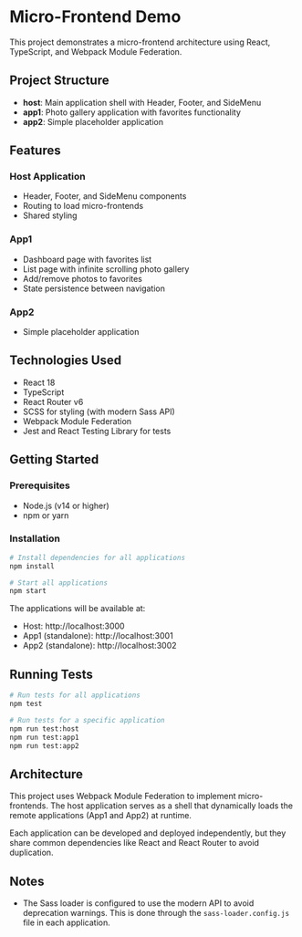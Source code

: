 # Micro-Frontend Demo

This project demonstrates a micro-frontend architecture using React, TypeScript, and Webpack Module Federation.

## Project Structure

- **host**: Main application shell with Header, Footer, and SideMenu
- **app1**: Photo gallery application with favorites functionality
- **app2**: Simple placeholder application

## Features

### Host Application
- Header, Footer, and SideMenu components
- Routing to load micro-frontends
- Shared styling

### App1
- Dashboard page with favorites list
- List page with infinite scrolling photo gallery
- Add/remove photos to favorites
- State persistence between navigation

### App2
- Simple placeholder application

## Technologies Used

- React 18
- TypeScript
- React Router v6
- SCSS for styling (with modern Sass API)
- Webpack Module Federation
- Jest and React Testing Library for tests

## Getting Started

### Prerequisites

- Node.js (v14 or higher)
- npm or yarn

### Installation

```bash
# Install dependencies for all applications
npm install

# Start all applications
npm start
```

The applications will be available at:
- Host: http://localhost:3000
- App1 (standalone): http://localhost:3001
- App2 (standalone): http://localhost:3002

## Running Tests

```bash
# Run tests for all applications
npm test

# Run tests for a specific application
npm run test:host
npm run test:app1
npm run test:app2
```

## Architecture

This project uses Webpack Module Federation to implement micro-frontends. The host application serves as a shell that dynamically loads the remote applications (App1 and App2) at runtime.

Each application can be developed and deployed independently, but they share common dependencies like React and React Router to avoid duplication.

## Notes

- The Sass loader is configured to use the modern API to avoid deprecation warnings. This is done through the `sass-loader.config.js` file in each application.